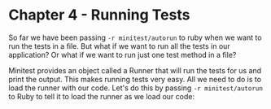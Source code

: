Chapter 4 - Running Tests
=========================

So far we have been passing `-r minitest/autorun` to ruby when we want to run the tests in a file. But what if we want to run all the tests in our application? Or what if we want to run just one test method in a file?

Minitest provides an object called a Runner that will run the tests for us and print the output. This makes running tests very easy. All we need to do is to load the runner with our code. Let's do this by passing `-r minitest/autorun` to Ruby to tell it to load the runner as we load our code: